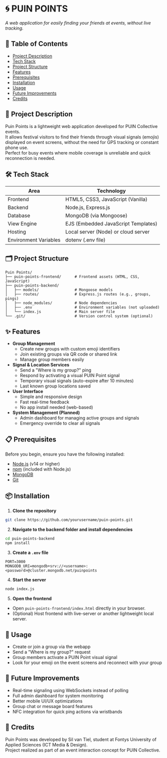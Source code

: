 # 🌀 PUIN POINTS
_A web application for easily finding your friends at events, without live tracking._

## 📌 Table of Contents
- [Project Description](#project-description)
- [Tech Stack](#tech-stack)
- [Project Structure](#project-structure)
- [Features](#features)
- [Prerequisites](#prerequisites)
- [Installation](#installation)
- [Usage](#usage)
- [Future Improvements](#future-improvements)
- [Credits](#credits)

## 🧠 Project Description
Puin Points is a lightweight web application developed for PUIN Collective events.  
It allows festival visitors to find their friends through visual signals (emojis) displayed on event screens, without the need for GPS tracking or constant phone use.  
Perfect for busy events where mobile coverage is unreliable and quick reconnection is needed.

## 🛠️ Tech Stack

| Area       | Technology                     |
|------------|---------------------------------|
| Frontend   | HTML5, CSS3, JavaScript (Vanilla) |
| Backend    | Node.js, Express.js             |
| Database   | MongoDB (via Mongoose)           |
| View Engine | EJS (Embedded JavaScript Templates) |
| Hosting    | Local server (Node) or cloud server |
| Environment Variables | dotenv (.env file) |

## 🗂 Project Structure

```
Puin Points/
├── puin-points-frontend/      # Frontend assets (HTML, CSS, JavaScript)
├── puin-points-backend/
│   ├── models/                # Mongoose models
│   ├── routes/                # Express.js routes (e.g., groups, pings)
│   ├── node_modules/          # Node dependencies
│   ├── .env                   # Environment variables (not uploaded)
│   └── index.js               # Main server file
└── .git/                      # Version control system (optional)
```

## ✨ Features

- **Group Management**
  - Create new groups with custom emoji identifiers
  - Join existing groups via QR code or shared link
  - Manage group members easily
- **Signal & Location Services**
  - Send a "Where is my group?" ping
  - Respond by activating a visual PUIN Point signal
  - Temporary visual signals (auto-expire after 10 minutes)
  - Last known group locations saved
- **User Interface**
  - Simple and responsive design
  - Fast real-time feedback
  - No app install needed (web-based)
- **System Management (Planned)**
  - Admin dashboard for managing active groups and signals
  - Emergency override to clear all signals

## 📋 Prerequisites

Before you begin, ensure you have the following installed:
- [Node.js](https://nodejs.org/) (v14 or higher)
- [npm](https://www.npmjs.com/) (included with Node.js)
- [MongoDB](https://www.mongodb.com/try/download/community)
- [Git](https://git-scm.com/downloads)

## 📦 Installation

1. **Clone the repository**
```bash
git clone https://github.com/yourusername/puin-points.git
```

2. **Navigate to the backend folder and install dependencies**
```bash
cd puin-points-backend
npm install
```

3. **Create a `.env` file**
```env
PORT=3000
MONGODB_URI=mongodb+srv://<username>:<password>@cluster.mongodb.net/puinpoints
```

4. **Start the server**
```bash
node index.js
```

5. **Open the frontend**
- Open `puin-points-frontend/index.html` directly in your browser.
- (Optional) Host frontend with live-server or another lightweight local server.

## 🚀 Usage

- Create or join a group via the webapp
- Send a "Where is my group?" request
- Group members activate a PUIN Point visual signal
- Look for your emoji on the event screens and reconnect with your group

## 🔮 Future Improvements

- Real-time signaling using WebSockets instead of polling
- Full admin dashboard for system monitoring
- Better mobile UI/UX optimizations
- Group chat or message board features
- NFC integration for quick ping actions via wristbands

## 🙌 Credits

Puin Points was developed by Sil van Tiel, student at Fontys University of Applied Sciences (ICT Media & Design).  
Project realized as part of an event interaction concept for PUIN Collective.
